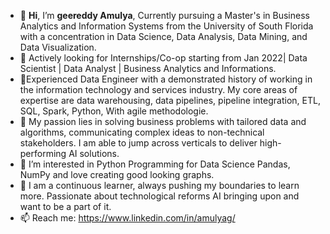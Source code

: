 - 👋 **Hi**, I’m **geereddy Amulya**, Currently pursuing a Master's in Business Analytics and Information Systems from the University of South Florida with a concentration in Data Science, Data Analysis, Data Mining, and Data Visualization.
- 👀 Actively looking for Internships/Co-op starting from Jan 2022| Data Scientist | Data Analyst | Business Analytics and Informations.
- 💞️Experienced Data Engineer with a demonstrated history of working in the information technology and services industry. My core areas of expertise are data warehousing, data pipelines, pipeline integration, ETL, SQL, Spark, Python, With agile methodologie.
- 🌱 My passion lies in solving business problems with tailored data and algorithms, communicating complex ideas to non-technical stakeholders. I am able to jump across verticals      to deliver high-performing AI solutions.
-  👀 I’m interested in Python Programming for Data Science Pandas, NumPy and love creating good looking graphs.
- 💞️ I am a continuous learner, always pushing my boundaries to learn more. Passionate about technological reforms AI bringing upon and want to be a part of it.
- 📫 Reach me: https://www.linkedin.com/in/amulyag/

<!---
ageereddy/ageereddy is a ✨ special ✨ repository because its `README.md` (this file) appears on your GitHub profile.
You can click the Preview link to take a look at your changes.
--->
